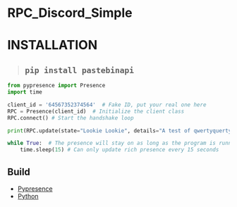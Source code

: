 # RPC_Discord_Simple

# INSTALLATION 
>## ```pip install pastebinapi```

```py
from pypresence import Presence
import time

client_id = '64567352374564'  # Fake ID, put your real one here
RPC = Presence(client_id)  # Initialize the client class
RPC.connect() # Start the handshake loop

print(RPC.update(state="Lookie Lookie", details="A test of qwertyquerty's Python Discord RPC wrapper, pypresence!"))  # Set the presence

while True:  # The presence will stay on as long as the program is running
    time.sleep(15) # Can only update rich presence every 15 seconds
```

## Build
* [Pypresence](https://pypi.org/project/pypresence/)
* [Python](https://www.python.org/)
